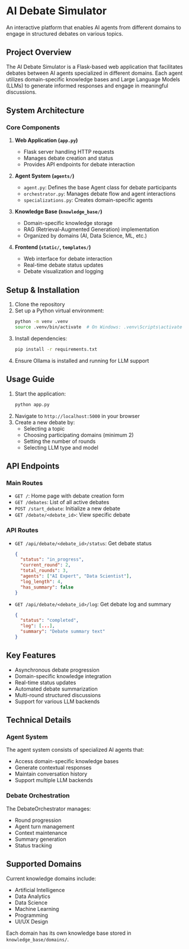 # AI Debate Simulator

An interactive platform that enables AI agents from different domains to engage in structured debates on various topics.

## Project Overview

The AI Debate Simulator is a Flask-based web application that facilitates debates between AI agents specialized in different domains. Each agent utilizes domain-specific knowledge bases and Large Language Models (LLMs) to generate informed responses and engage in meaningful discussions.

## System Architecture

### Core Components

1. **Web Application (`app.py`)**
   - Flask server handling HTTP requests
   - Manages debate creation and status
   - Provides API endpoints for debate interaction

2. **Agent System (`agents/`)**
   - `agent.py`: Defines the base Agent class for debate participants
   - `orchestrator.py`: Manages debate flow and agent interactions
   - `specializations.py`: Creates domain-specific agents

3. **Knowledge Base (`knowledge_base/`)**
   - Domain-specific knowledge storage
   - RAG (Retrieval-Augmented Generation) implementation
   - Organized by domains (AI, Data Science, ML, etc.)

4. **Frontend (`static/`, `templates/`)**
   - Web interface for debate interaction
   - Real-time debate status updates
   - Debate visualization and logging

## Setup & Installation

1. Clone the repository
2. Set up a Python virtual environment:
   ```bash
   python -m venv .venv
   source .venv/bin/activate  # On Windows: .venv\Scripts\activate
   ```
3. Install dependencies:
   ```bash
   pip install -r requirements.txt
   ```
4. Ensure Ollama is installed and running for LLM support

## Usage Guide

1. Start the application:
   ```bash
   python app.py
   ```
2. Navigate to `http://localhost:5000` in your browser
3. Create a new debate by:
   - Selecting a topic
   - Choosing participating domains (minimum 2)
   - Setting the number of rounds
   - Selecting LLM type and model

## API Endpoints

### Main Routes

- `GET /`: Home page with debate creation form
- `GET /debates`: List of all active debates
- `POST /start_debate`: Initialize a new debate
- `GET /debate/<debate_id>`: View specific debate

### API Routes

- `GET /api/debate/<debate_id>/status`: Get debate status
  ```json
  {
    "status": "in_progress",
    "current_round": 2,
    "total_rounds": 3,
    "agents": ["AI Expert", "Data Scientist"],
    "log_length": 4,
    "has_summary": false
  }
  ```
- `GET /api/debate/<debate_id>/log`: Get debate log and summary
  ```json
  {
    "status": "completed",
    "log": [...],
    "summary": "Debate summary text"
  }
  ```

## Key Features

- Asynchronous debate progression
- Domain-specific knowledge integration
- Real-time status updates
- Automated debate summarization
- Multi-round structured discussions
- Support for various LLM backends

## Technical Details

### Agent System

The agent system consists of specialized AI agents that:
- Access domain-specific knowledge bases
- Generate contextual responses
- Maintain conversation history
- Support multiple LLM backends

### Debate Orchestration

The DebateOrchestrator manages:
- Round progression
- Agent turn management
- Context maintenance
- Summary generation
- Status tracking

## Supported Domains

Current knowledge domains include:
- Artificial Intelligence
- Data Analytics
- Data Science
- Machine Learning
- Programming
- UI/UX Design

Each domain has its own knowledge base stored in `knowledge_base/domains/`.